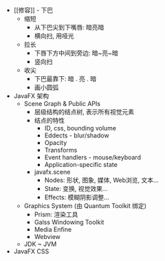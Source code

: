 - [[修容]] - 下巴
	- 缩短
		- 从下巴尖到下嘴唇: 暗亮暗
		- 横向扫, 用哑光
	- 拉长
		- 下唇下方中间到旁边: 暗~亮~暗
		- 竖向扫
	- 收尖
		- 下巴最靠下: 暗 . 亮 . 暗
		- 画小圆弧
- JavaFX 架构
	- Scene Graph & Public APIs
		- 层级结构的结点树, 表示所有视觉元素
		- 结点的特性
			- ID, css, bounding volume
			- Eddects - blur/shadow
			- Opacity
			- Transforms
			- Event handlers - mouse/keyboard
			- Application-specific state
		- javafx.scene
			- Nodes: 形状, 图象, 媒体, Web浏览, 文本...
			- State: 变换, 视觉效果...
			- Effects: 模糊阴影调整...
	- Graphics System (由 Quantum Toolkit 绑定)
		- Prism: 渲染工具
		- Galss Windowing Toolkit
		- Media Enfine
		- Webview
	- JDK ~ JVM
- JavaFX CSS